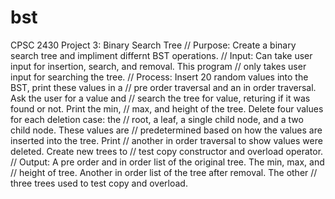 # bst
CPSC 2430 Project 3: Binary Search Tree
// Purpose: Create a binary search tree and impliment differnt BST operations.
// Input: Can take user input for insertion, search, and removal. This program
// only takes user input for searching the tree.
// Process: Insert 20 random values into the BST, print these values in a
// pre order traversal and an in order traversal. Ask the user for a value and
// search the tree for value, returing if it was found or not. Print the min,
// max, and height of the tree. Delete four values for each deletion case: the
// root, a leaf, a single child node, and a two child node. These values are
// predetermined based on how the values are inserted into the tree. Print
// another in order traversal to show values were deleted. Create new trees to
// test copy constructor and overload operator.
// Output: A pre order and in order list of the original tree. The min, max, and
// height of tree. Another in order list of the tree after removal. The other
// three trees used to test copy and overload.
